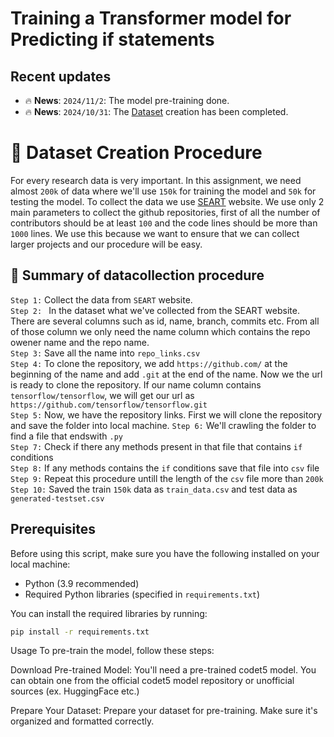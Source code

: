 # Training a Transformer model for Predicting if statements

## Recent updates
- 🔥 **News**: ``2024/11/2``: The model pre-training done.
- 🔥 **News**: ``2024/10/31``: The [Dataset](https://drive.google.com/drive/folders/100X2rtYo3oV4Rt9cPjkDi3z2hU9_csr7?usp=sharing) creation has been completed.



# 📗 Dataset Creation Procedure
For every research data is very important. In this assignment, we need almost ```200k``` of data where we'll use ```150k``` for training the model and ```50k``` for testing the model. To collect the data we use [SEART](https://seart-ghs.si.usi.ch/) website. We use only 2 main parameters to collect the github repositories, first of all the number of contributors should be at least ```100``` and the code lines should be more than ```1000``` lines. We use this because we want to ensure that we can collect larger projects and our procedure will be easy.  
## 🌟 Summary of datacollection procedure
```Step 1:``` Collect the data from ```SEART``` website.\
```Step 2: ``` In the dataset what we've collected from the SEART website. There are several columns such as id, name, branch, commits etc. From all of those column we only need the name column which contains the repo owener name and the repo name.  
```Step 3:``` Save all the name into ```repo_links.csv```\
```Step 4:``` To clone the repository, we add ```https://github.com/``` at the beginning of the name and add ```.git``` at the end of the name. Now we the url is ready to clone the repository. If our name column contains ```tensorflow/tensorflow```, we will get our url as ```https://github.com/tensorflow/tensorflow.git```\
```Step 5:``` Now, we have the repository links. First we will clone the repository and save the folder into local machine.
```Step 6:``` We'll crawling the folder to find a file that endswith ```.py```\
```Step 7:``` Check if there any methods present in that file that contains ```if``` conditions\
```Step 8:``` If any methods contains the ```if``` conditions save that file into ```csv``` file\
```Step 9:``` Repeat this procedure untill the length of the ```csv``` file more than ```200k```\
```Step 10:``` Saved the train ```150k``` data as ```train_data.csv``` and test data as ```generated-testset.csv```

## Prerequisites

Before using this script, make sure you have the following installed on your local machine:

- Python (3.9 recommended)
- Required Python libraries (specified in `requirements.txt`)

You can install the required libraries by running:

```bash
pip install -r requirements.txt
```

Usage
To pre-train the model, follow these steps:

Download Pre-trained Model: You'll need a pre-trained codet5 model. 
You can obtain one from the official codet5 model repository or unofficial sources (ex. HuggingFace etc.)

Prepare Your Dataset: Prepare your dataset for pre-training. Make sure it's organized and formatted correctly.

